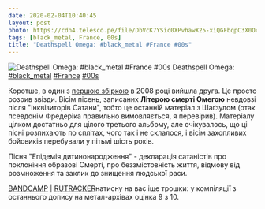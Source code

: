 ```yaml
---
date: 2020-02-04T10:40:45
layout: post
photo: https://cdn4.telesco.pe/file/DbVcK7YSic0XPvhawX25-xiQGFbqpC3X0O4jkWFb_d3iP9vcwPpM4FSrpzS2cphkaDGf3cFLy-kcaIaxLg8DUyapYMaJZ4oYHMkrL-KVF7aZcQ9kdC96a0LgR1Cjwreh0kZRFbXZg_Cp92-lP9NIe7_i-jLws9p132as7jYqh-T9y6PqWib-Czb__UKduM4gWK8VJitKn-oxPzEJa681VPYssx54n6A3GjErraS2AH9XNoEnDvk3gb-SbG18LIpwhO8vVqcqieIisOI0BTu9nsKy5zMxNwb68ILSPMO1qU3nuKYVXipedwwHh9ggP2G99XpgPUpLPEMp3p1Vc8CGeQ.jpg
tags: [black_metal, France, 00s]
title: "Deathspell Omega: #black_metal #France #00s"
---
```

![Deathspell Omega: #black_metal #France #00s](https://cdn4.telesco.pe/file/DbVcK7YSic0XPvhawX25-xiQGFbqpC3X0O4jkWFb_d3iP9vcwPpM4FSrpzS2cphkaDGf3cFLy-kcaIaxLg8DUyapYMaJZ4oYHMkrL-KVF7aZcQ9kdC96a0LgR1Cjwreh0kZRFbXZg_Cp92-lP9NIe7_i-jLws9p132as7jYqh-T9y6PqWib-Czb__UKduM4gWK8VJitKn-oxPzEJa681VPYssx54n6A3GjErraS2AH9XNoEnDvk3gb-SbG18LIpwhO8vVqcqieIisOI0BTu9nsKy5zMxNwb68ILSPMO1qU3nuKYVXipedwwHh9ggP2G99XpgPUpLPEMp3p1Vc8CGeQ.jpg)
Deathspell Omega: [#black_metal](/tags/#black_metal) [#France](/tags/#France) [#00s](/tags/#00s)

Коротше, в один з [першою збіркою](/2020-02-03-deathspell-omega--black-metal-france-00s) в 2008 році вийшла друга. Це просто розрив звізди. Вісім пісень, записаних **Літерою смерті Омегою** невдовзі після &quot;Інквізиторів Сатани&quot;, тобто це останній матеріал з Шаґзулом (отак псевдонім Фредеріка правильно вимовляється, я перевірив). Матеріалу цілком достатньо для цілого третього альбому, але очікувалось, що ці пісні розпихають по сплітах, чого так і не склалося, і вісім захопливих бойовиків перебували у пітьмі шість років.

Пісня &quot;Епідемія дитинонародження&quot; - декларація сатаністів про поклоніння образові Смерті, про беззмістовність життя, відмову від розмноження та заклик до знищення людської раси.

[BANDCAMP](https://deathspellomega.bandcamp.com/album/manifestations-2002) \| [RUTRACKER](https://rutracker.org/forum/viewtopic.php?t=2974278)натисну на вас іще трошки: у компіляції з останнього допису на метал-архівах оцінка 9 з 10.